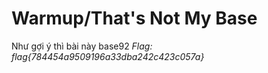 # Warmup/That's Not My Base

Như gợi ý thì bài này base92
*Flag: flag{784454a9509196a33dba242c423c057a}*